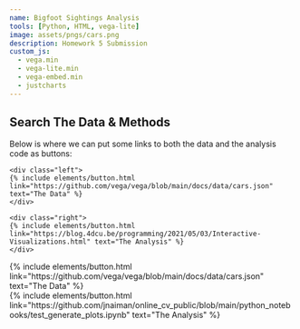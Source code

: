 ```yaml
---
name: Bigfoot Sightings Analysis
tools: [Python, HTML, vega-lite]
image: assets/pngs/cars.png
description: Homework 5 Submission
custom_js:
  - vega.min
  - vega-lite.min
  - vega-embed.min
  - justcharts
---
```




<vegachart schema-url="{{ site.baseurl }}/assets/json/chart1.json" style="width: 100%"></vegachart>

<vegachart schema-url="{{ site.baseurl }}/assets/json/chart2.json" style="width: 100%"></vegachart>



## Search The Data & Methods

Below is where we can put some links to both the data and the analysis code as buttons:

```
<div class="left">
{% include elements/button.html link="https://github.com/vega/vega/blob/main/docs/data/cars.json" text="The Data" %}
</div>

<div class="right">
{% include elements/button.html link="https://blog.4dcu.be/programming/2021/05/03/Interactive-Visualizations.html" text="The Analysis" %}
</div>
```

<!-- these are written in a combo of html and liquid --> 

<div class="left">
{% include elements/button.html link="https://github.com/vega/vega/blob/main/docs/data/cars.json" text="The Data" %}
</div>

<div class="right">
{% include elements/button.html link="https://github.com/jnaiman/online_cv_public/blob/main/python_notebooks/test_generate_plots.ipynb" text="The Analysis" %}
</div>

